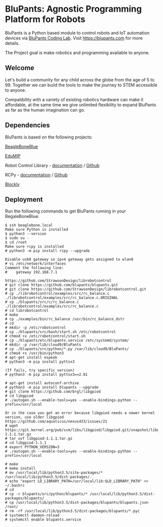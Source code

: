 # BluPants: Agnostic Programming Platform for Robots

BluPants is a Python based module to control robots and IoT automation devices via [BluPants Coding Lab](https://blupants.org). Visit https://blupants.com for more details.

The Project goal is make robotics and programming available to anyone. 

## Welcome
Let's build a community for any child across the globe from the age of 5 to 99.
Together we can build the tools to make the journey to STEM accessible to anyone.

Compatibility with a variety of existing robotics hardware can make it affordable, at the same time we give unlimited flexibility to expand BluPants as far as the human imagination can go.


## Dependencies
BluPants is based on the following projects:

[BeagleBoneBlue](https://beagleboard.org/blue)

[EduMIP](https://beagleboard.org/p/edumip/edumip-13a29c)

Robot Control Library - [documentation](http://strawsondesign.com/docs/librobotcontrol/) / [Github](https://github.com/StrawsonDesign/librobotcontrol)

RCPy - [documentation](https://guitar.ucsd.edu/rcpy/html/index.html) / [Github](https://github.com/mcdeoliveira/rcpy)

[Blockly](https://developers.google.com/blockly/)


## Deployment
Run the following commands to get BluPants running in your BegaleBoneBlue:

    $ ssh beaglebone.local
    Make sure Python is installed
    $ python3 --version
    $ sudo su -
    $ cd /root
    Make sure rcpy is installed
    # python3 -m pip install rcpy --upgrade
    
    Disable usb0 gateway so ipv4 gateway gets assigned to wlan0
    # vi /etc/network/interfaces
    Comment the following line:
    #    gateway 192.168.7.1
    
    https://github.com/StrawsonDesign/librobotcontrol
    # git clone https://github.com/blupants/blupants.git
    # git clone https://github.com/StrawsonDesign/librobotcontrol.git
    # cp ./librobotcontrol/examples/src/rc_balance.c ./librobotcontrol/examples/src/rc_balance.c.ORIGINAL
    # cp ./blupants/src/c/rc_balance.c ./librobotcontrol/examples/src/rc_balance.c
    # cd librobotcontrol
    # make
    # cp ./examples/bin/rc_balance /usr/bin/rc_balance_dstr
    # cd
    # mkdir -p /etc/robotcontrol
    # cp ./blupants/src/bash/start.sh /etc/robotcontrol
    # chmod +x /etc/robotcontrol/start.sh
    # cp ./blupants/etc/blupants.service /etc/systemd/system/
    # mkdir -p /var/lib/cloud9/BluPants
    # cp ./blupants/src/python/*.py /var/lib/cloud9/BluPants/
    # chmod +s /usr/bin/python3
    # apt-get install espeak
    # python3 -m pip install pyttsx3
    
    (If fails, try specific version)
    # python3 -m pip install pyttsx3==2.81

    # apt-get install autoconf-archive
    # python3 -m pip install blupants --upgrade
    # git clone https://github.com/brgl/libgpiod
    # cd libgpiod
    # ./autogen.sh --enable-tools=yes --enable-bindings-python --prefix=/usr/local
    
    Or in the case you get an error because libgpiod needs a newer kernel version, use older libgpiod
    https://github.com/aquaticus/nexus433/issues/21
    # wget https://git.kernel.org/pub/scm/libs/libgpiod/libgpiod.git/snapshot/libgpiod-1.1.1.tar.gz
    # tar xvf libgpiod-1.1.1.tar.gz
    # cd libgpiod-1.1.1
    # export PYTHON_VERSION=3
    # ./autogen.sh --enable-tools=yes --enable-bindings-python --prefix=/usr/local
    
    # make
    # make install
    # mv /usr/local/lib/python3.5/site-packages/* /usr/local/lib/python3.5/dist-packages/.
    # echo "export LD_LIBRARY_PATH=/usr/local/lib:$LD_LIBRARY_PATH" >> ~/.bashrc
    # cd
    # cp -r blupants/src/python/blupants/* /usr/local/lib/python3.5/dist-packages/blupants/
    # cp /usr/local/lib/python3.5/dist-packages/blupants/blupants.json /root/
    # rm -rf /usr/local/lib/python3.5/dist-packages/blupants/*.pyc 
    # systemctl daemon-reload
    # systemctl enable blupants.service
    
